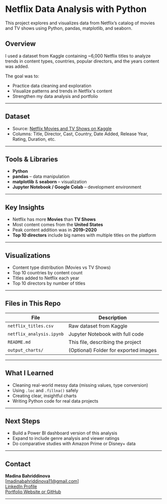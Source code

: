 #  Netflix Data Analysis with Python

This project explores and visualizes data from Netflix’s catalog of movies and TV shows using Python, pandas, matplotlib, and seaborn.

## Overview

I used a dataset from Kaggle containing ~6,000 Netflix titles to analyze trends in content types, countries, popular directors, and the years content was added.

The goal was to:
- Practice data cleaning and exploration
- Visualize patterns and trends in Netflix's content
- Strengthen my data analysis and portfolio

---

## Dataset

- Source: [Netflix Movies and TV Shows on Kaggle](https://www.kaggle.com/datasets/shivamb/netflix-shows)
- Columns: Title, Director, Cast, Country, Date Added, Release Year, Rating, Duration, etc.

---

## Tools & Libraries

- **Python**
- **pandas** – data manipulation
- **matplotlib** & **seaborn** – visualization
- **Jupyter Notebook / Google Colab** – development environment

---

## Key Insights

-  Netflix has more **Movies** than **TV Shows**
-  Most content comes from the **United States**
-  Peak content addition was in **2019–2020**
-  **Top 10 directors** include big names with multiple titles on the platform

---

## Visualizations

- Content type distribution (Movies vs TV Shows)
- Top 10 countries by content count
- Titles added to Netflix each year
- Top 10 directors by number of titles

---

## Files in This Repo

| File                  | Description                            |
|-----------------------|----------------------------------------|
| `netflix_titles.csv`  | Raw dataset from Kaggle                |
| `netflix_analysis.ipynb` | Jupyter Notebook with full code     |
| `README.md`           | This file, describing the project      |
| `output_charts/`      | (Optional) Folder for exported images  |

---

## What I Learned

- Cleaning real-world messy data (missing values, type conversion)
- Using `.loc` and `.fillna()` safely
- Creating clear, insightful charts
- Writing Python code for real data projects

---

## Next Steps

- Build a Power BI dashboard version of this analysis
- Expand to include genre analysis and viewer ratings
- Do comparative studies with Amazon Prime or Disney+ data

---

## Contact

**Madina Bahriddinova**  
 [madinabahriddinova11@gmail.com]  
 [LinkedIn Profile](https://www.linkedin.com/in/madina-bahriddinova-942127364/)  
 [Portfolio Website or GitHub](https://github.com/MadinaBahriddinova)

---

